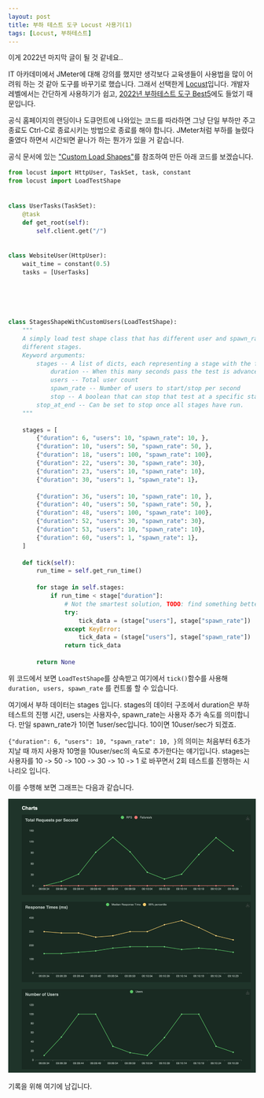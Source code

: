```yaml
---
layout: post
title: 부하 테스트 도구 Locust 사용기(1)
tags: [Locust, 부하테스트]
---
```


이게 2022년 마지막 글이 될 것 같네요.. 

IT 아카데미에서 JMeter에 대해 강의를 했지만 생각보다 교육생들이 사용법을 많이 어려워 하는 것 같아 도구를 바꾸기로 했습니다. 그래서 선택한게 [Locust](https://locust.io)입니다. 개발자 레벨에서는 간단하게 사용하기가 쉽고, [2022년 부하테스트 도구 Best5](https://testguild.com/load-testing-tools/)에도 들었기 때문입니다. 

공식 홈페이지의 랜딩이나 도큐먼트에 나와있는 코드를 따라하면 그냥 단일 부하만 주고 종료도 Ctrl-C로 종료시키는 방법으로 종료를 해야 합니다. JMeter처럼 부하를 늘렸다 줄였다 하면서 시간되면 끝나가 하는 뭔가가 있을 거 같습니다. 

공식 문서에 있는 ["Custom Load Shapes"](https://docs.locust.io/en/stable/custom-load-shape.html)를 참조하여 만든 아래 코드를 보겠습니다. 

```python
from locust import HttpUser, TaskSet, task, constant
from locust import LoadTestShape


class UserTasks(TaskSet):
    @task
    def get_root(self):
        self.client.get("/")


class WebsiteUser(HttpUser):
    wait_time = constant(0.5)
    tasks = [UserTasks]





class StagesShapeWithCustomUsers(LoadTestShape):
    """
    A simply load test shape class that has different user and spawn_rate at
    different stages.
    Keyword arguments:
        stages -- A list of dicts, each representing a stage with the following keys:
            duration -- When this many seconds pass the test is advanced to the next stage
            users -- Total user count
            spawn_rate -- Number of users to start/stop per second
            stop -- A boolean that can stop that test at a specific stage
        stop_at_end -- Can be set to stop once all stages have run.
    """

    stages = [
        {"duration": 6, "users": 10, "spawn_rate": 10, },
        {"duration": 10, "users": 50, "spawn_rate": 50, },
        {"duration": 18, "users": 100, "spawn_rate": 100},
        {"duration": 22, "users": 30, "spawn_rate": 30},
        {"duration": 23, "users": 10, "spawn_rate": 10},
        {"duration": 30, "users": 1, "spawn_rate": 1},
        
        {"duration": 36, "users": 10, "spawn_rate": 10, },
        {"duration": 40, "users": 50, "spawn_rate": 50, },
        {"duration": 48, "users": 100, "spawn_rate": 100},
        {"duration": 52, "users": 30, "spawn_rate": 30},
        {"duration": 53, "users": 10, "spawn_rate": 10},
        {"duration": 60, "users": 1, "spawn_rate": 1},
    ]

    def tick(self):
        run_time = self.get_run_time()

        for stage in self.stages:
            if run_time < stage["duration"]:
                # Not the smartest solution, TODO: find something better
                try:
                    tick_data = (stage["users"], stage["spawn_rate"])
                except KeyError:
                    tick_data = (stage["users"], stage["spawn_rate"])
                return tick_data

        return None
```

위 코드에서 보면 `LoadTestShape`를 상속받고 여기에서 `tick()`함수를 사용해 `duration, users, spawn_rate` 를 컨트롤 할 수 있습니다. 

여기에서 부하 데이터는 stages 입니다. stages의 데이터 구조에서 duration은 부하 테스트의 진행 시간, users는 사용자수, spawn_rate는 사용자 추가 속도를 의미합니다. 만일 spawn_rate가 1이면 1user/sec입니다. 10이면 10user/sec가 되겠죠. 

`{"duration": 6, "users": 10, "spawn_rate": 10, }`의 의미는 처음부터 6초가 지날 때 까지 사용자 10명을 10user/sec의 속도로 추가한다는 얘기입니다. stages는 사용자를 10 -> 50 -> 100 -> 30 -> 10 -> 1 로 바꾸면서 2회 테스트를 진행하는 시나리오 입니다. 

이를 수행해 보면 그래프는 다음과 같습니다. 

![](https://raw.githubusercontent.com/cheuora/cheuora.github.io/master/_posts/2022/2022-12-20.png)


기록을 위해 여기에 남깁니다. 


